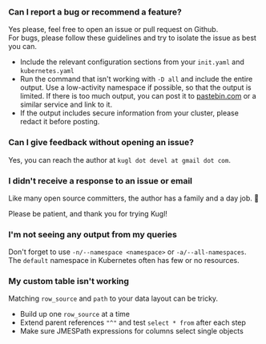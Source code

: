 
### Can I report a bug or recommend a feature?

Yes please, feel free to open an issue or pull request on Github.  
For bugs, please follow these guidelines and try to isolate the issue as best you can.

* Include the relevant configuration sections from your `init.yaml` and `kubernetes.yaml`
* Run the command that isn't working with `-D all` and include the entire output.  Use a low-activity namespace if possible,
so that the output is limited.  If there is too much output, you can post it to [pastebin.com](https://pastebin.com) or
a similar service and link to it.
* If the output includes secure information from your cluster, please redact it before posting.

### Can I give feedback without opening an issue?

Yes, you can reach the author at `kugl dot devel at gmail dot com`.

### I didn't receive a response to an issue or email

Like many open source committers, the author has a family and a day job.  🙂

Please be patient, and thank you for trying Kugl!

### I'm not seeing any output from my queries

Don't forget to use `-n/--namespace <namespace>` or `-a/--all-namespaces`.  The `default` namespace in
Kubernetes often has few or no resources.

### My custom table isn't working

Matching `row_source` and `path` to your data layout can be tricky.
* Build up one `row_source` at a time
* Extend parent references `"^"` and test `select * from` after each step
* Make sure JMESPath expressions for columns select single objects